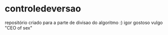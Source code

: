 # controledeversao
repositório criado para a parte de divisao do algoritmo :)
igor gostoso vulgo "CEO of sex"
